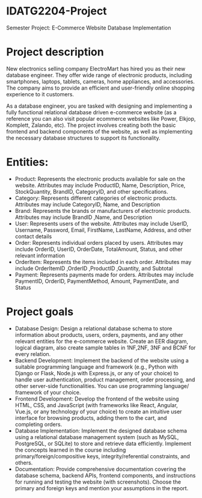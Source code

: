 # IDATG2204-Project
Semester Project: E-Commerce Website Database Implementation

# Project description
New electronics selling company ElectroMart has hired you as their new database engineer. They offer wide range of electronic products, including smartphones, laptops, tablets, cameras, home appliances, and accessories. The company aims to provide an efficient and user-friendly online shopping experience to it customers. 
 
As a database engineer, you are tasked with designing and implementing a fully functional relational database driven e-commerce website (as a reference you can also visit popular ecommerce websites like Power, Elkjop, Komplett, Zalando, etc). The project involves creating both the basic frontend and backend components of the website, as well as implementing the necessary database structures to support its functionality. 

# Entities:
- Product: Represents the electronic products available for sale on the website. Attributes may include ProductID, Name, Description, Price, StockQuantity, BrandID, CategoryID, and other specifications.
- Category: Represents different categories of electronic products. Attributes may include CategoryID, Name, and Description
- Brand: Represents the brands or manufacturers of electronic products. Attributes may include BrandID ,Name, and Description
- User: Represents users of the website. Attributes may include UserID, Username, Password, Email, FirstName, LastName, Address, and other contact details
- Order: Represents individual orders placed by users. Attributes may include OrderID, UserID, OrderDate, TotalAmount, Status, and other relevant information
- OrderItem: Represents the items included in each order. Attributes may include OrderItemID ,OrderID ,ProductID ,Quantity, and Subtotal
- Payment: Represents payments made for orders. Attributes may include PaymentID, OrderID, PaymentMethod, Amount, PaymentDate, and Status

# Project goals
- Database Design: Design a relational database schema to store information about products, users, orders, payments, and any other relevant entities for the e-commerce website. Create an EER diagram, logical diagram, also create sample tables in 1NF,2NF, 3NF and BCNF for every relation.
- Backend Development: Implement the backend of the website using a suitable programming language and framework (e.g., Python with Django or Flask, Node.js with Express.js, or any of your choice) to handle user authentication, product management, order processing, and other server-side functionalities. You can use programming language/ framework of your choice.
- Frontend Development: Develop the frontend of the website using HTML, CSS, and JavaScript (with frameworks like React, Angular, Vue.js, or any technology of your choice) to create an intuitive user interface for browsing products, adding them to the cart, and completing orders.
- Database Implementation: Implement the designed database schema using a relational database management system (such as MySQL, PostgreSQL, or SQLite) to store and retrieve data efficiently. Implement the concepts learned in the course including primary/foreign/compositive keys, integrity/referential constraints, and others.
- Documentation: Provide comprehensive documentation covering the database schema, backend APIs, frontend components, and instructions for running and testing the website (with screenshots). Choose the primary and foreign keys and mention your assumptions in the report.
